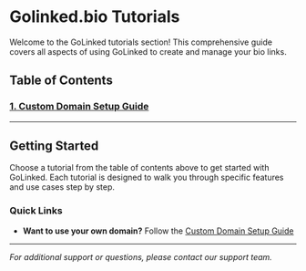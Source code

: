 # Golinked.bio Tutorials

Welcome to the GoLinked tutorials section! This comprehensive guide covers all aspects of using GoLinked to create and manage your bio links.

## Table of Contents

### [1. Custom Domain Setup Guide](./Custom%20domain/Custom%20Domain.md)

---

## Getting Started

Choose a tutorial from the table of contents above to get started with GoLinked. Each tutorial is designed to walk you through specific features and use cases step by step.

### Quick Links
- **Want to use your own domain?** Follow the [Custom Domain Setup Guide](./Custom%20domain/Custom%20Domain.md)

---

*For additional support or questions, please contact our support team.*
